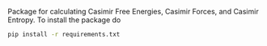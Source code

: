 Package for calculating Casimir Free Energies, Casimir Forces, 
and Casimir Entropy. To install the package do
```bash
pip install -r requirements.txt
``` 
